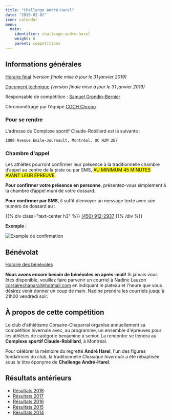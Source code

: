```yaml
---
title: "Challenge André-Harel"
date: "2019-02-02"
icon: calendar
menu:
  main:
    identifier: challenge-andre-harel
    weight: 0
    parent: competitions
---
```



## Informations générales

[Horaire final](https://campagnes.corsaire-chaparral.org/asset/235:horaire-final-challenge-andre-harel) _(version finale mise à jour le 31 janvier 2019)_

[Document technique](https://campagnes.corsaire-chaparral.org/asset/223:doc-technique-challenge-andre-harel-2019) _(version finale mise à jour le 31 janvier 2019)_

Responsable de compétition : [Samuel Grondin-Bernier](mailto:grondin750@hotmail.com)

Chronométrage par l’équipe [COCH Chrono](mailto:chronometrage@corsaire-chaparral.org)

### Pour se rendre

L'adresse du Complexe sportif Claude-Robillard est la suivante :

```
1000 Avenue Émile-Journault, Montréal, QC H2M 2E7
```

### Chambre d'appel

Les athlètes pourront confirmer leur présence à la traditionnelle chambre d’appel au centre de la piste ou par SMS, <mark>AU MINIMUM 45 MINUTES AVANT LEUR ÉPREUVE</mark>.

**Pour confirmer votre présence en personne**, présentez-vous simplement à la chambre d’appel muni de votre dossard.

**Pour confirmer par SMS**, il suffit d’envoyer un message texte avec son numéro de dossard au :

{{% div class="text-center h3" %}}
[(450) 912-2937](tel:+14509122937)
{{% /div %}}

**Exemple :**

![Exemple de confirmation](https://campagnes.corsaire-chaparral.org/media/images/c7d2d31b1c5e98445ed4cfa26b4caef0.png)

## Bénévolat

[Horaire des bénévoles](https://assets.corsaire-chaparral.org/competitions/2019/horaire-benevoles-challenge-andre-harel.pdf)

**Nous avons encore besoin de bénévoles en après-midi!** Si jamais vous êtes disponible, veuillez faire parvenir un courriel à Nadine Lauzon [corsairechaparal@hotmail.com](mailto:corsairechaparal@hotmail.com) en indiquant le plateau et l'heure que vous désirez venir donner un coup de main. Nadine prendra les courriels jusqu'à 21h00 vendredi soir.

## À propos de cette compétition

Le club d'athlétisme Corsaire-Chaparral organise annuellement sa compétition hivernale avec, au programme, un ensemble d'épreuves pour les athlètes de catégorie benjamine à senior. La rencontre se tiendra au **Complexe sportif Claude-Robillard**, à Montréal.

Pour célébrer la mémoire du regretté **André Harel**, l'un des figures fondatrices du club, la traditionnelle _Classique hivernale_ a été rebaptisée sous le titre éponyme de **Challenge André-Harel**.

## Résultats antérieurs

* [Résultats 2018](/resultats/2018/challenge-andre-harel/)
* [Résultats 2017](/resultats/2017/classique-hivernale-coch-2017/)
* [Résultats 2016](/resultats/2016/classique-hivernale-coch-2016/)
* [Résultats 2015](/resultats/2015/classique-hivernale-coch-2015/)
* [Résultats 2014](/resultats/2014/classique-hivernale-coch-2014/)
